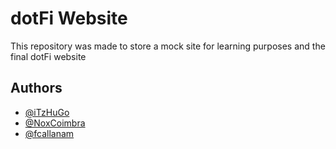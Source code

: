 # dotFi Website

This repository was made to store a mock site for learning purposes and the final dotFi website

## Authors

- [@iTzHuGo](https://www.github.com/iTzHuGo)
- [@NoxCoimbra](https://www.github.com/NoxCoimbra)
- [@fcallanam](https://www.github.com/fcallanam)
